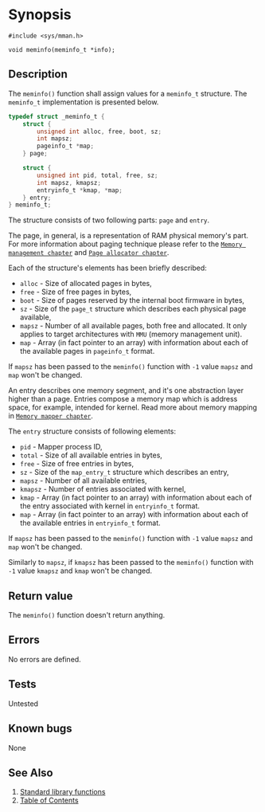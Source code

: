 # Synopsis

`#include <sys/mman.h>`

`void meminfo(meminfo_t *info);`

## Description

The `meminfo()` function shall assign values for a `meminfo_t` structure. The `meminfo_t` implementation is presented
below.

```C
typedef struct _meminfo_t {
    struct {
        unsigned int alloc, free, boot, sz;
        int mapsz;
        pageinfo_t *map;
    } page;

    struct {
        unsigned int pid, total, free, sz;
        int mapsz, kmapsz;
        entryinfo_t *kmap, *map;
    } entry;
} meminfo_t;
```

The structure consists of two following parts: `page` and `entry`.

The page, in general, is a representation of RAM physical memory's part. For more information about paging technique
please refer to the [`Memory management chapter`](../../../kernel/vm/README.md) and
[`Page allocator chapter`](../../../kernel/vm/page.md).

Each of the structure's elements has been briefly described:

* `alloc` - Size of allocated pages in bytes,
* `free` - Size of free pages in bytes,
* `boot` - Size of pages reserved by the internal boot firmware in bytes,
* `sz` - Size of the `page_t` structure which describes each physical page available,
* `mapsz` - Number of all available pages, both free and allocated. It only applies to target architectures with `MMU`
(memory management unit).
* `map` - Array (in fact pointer to an array) with information about each of the available pages in `pageinfo_t` format.

If `mapsz` has been passed to the `meminfo()` function with `-1` value `mapsz` and `map` won't be changed.

An entry describes one memory segment, and it's one abstraction layer higher than a page. Entries compose a memory map
which is address space, for example, intended for kernel. Read more about memory mapping in
[`Memory mapper chapter`](../../../kernel/vm/mapper.md).

The `entry` structure consists of following elements:

* `pid` - Mapper process ID,
* `total` - Size of all available entries in bytes,
* `free` - Size of free entries in bytes,
* `sz` - Size of the `map_entry_t` structure which describes an entry,
* `mapsz` - Number of all available entries,
* `kmapsz` - Number of entries associated with kernel,
* `kmap` - Array (in fact pointer to an array) with information about each of the entry associated with kernel in
`entryinfo_t` format.
* `map` - Array (in fact pointer to an array) with information about each of the available entries in `entryinfo_t`
format.

If `mapsz` has been passed to the `meminfo()` function with `-1` value `mapsz` and `map` won't be changed.

Similarly to `mapsz`, if `kmapsz` has been passed to the `meminfo()` function with `-1` value `kmapsz` and `kmap`
won't be changed.

## Return value

The `meminfo()` function doesn't return anything.

## Errors

No errors are defined.

## Tests

Untested

## Known bugs

None

## See Also

1. [Standard library functions](../README.md)
2. [Table of Contents](../../../README.md)
